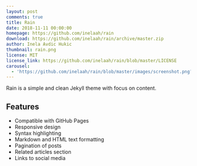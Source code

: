 ```yaml
---
layout: post
comments: true
title: Rain
date: 2018-11-11 00:00:00
homepage: https://github.com/inelaah/rain
download: https://github.com/inelaah/rain/archive/master.zip
author: Inela Avdic Hukic
thumbnail: rain.png
license: MIT
license_link: https://github.com/inelaah/rain/blob/master/LICENSE
carousel:
  - 'https://github.com/inelaah/rain/blob/master/images/screenshot.png?raw=true'
---
```


Rain is a simple and clean Jekyll theme with focus on content.

## Features

* Compatible with GitHub Pages
* Responsive design
* Syntax highlighting
* Markdown and HTML text formatting
* Pagination of posts
* Related articles section
* Links to social media
